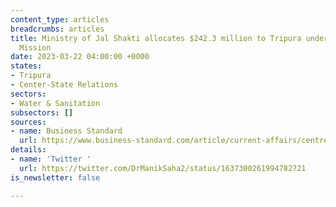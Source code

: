 ```yaml
---
content_type: articles
breadcrumbs: articles
title: Ministry of Jal Shakti allocates $242.3 million to Tripura under the Jal Jeevan
  Mission
date: 2023-03-22 04:00:00 +0000
states:
- Tripura
- Center-State Relations
sectors:
- Water & Sanitation
subsectors: []
sources:
- name: Business Standard
  url: https://www.business-standard.com/article/current-affairs/centre-has-sanctioned-rs-2-000-cr-for-tripura-under-jal-jeevan-mission-cm-123031900572_1.html
details:
- name: 'Twitter '
  url: https://twitter.com/DrManikSaha2/status/1637300261994782721
is_newsletter: false

---
```


